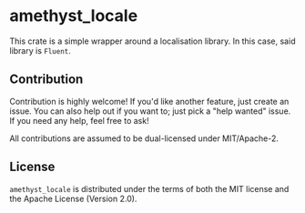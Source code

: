 # amethyst_locale

This crate is a simple wrapper around a localisation library.
In this case, said library is `Fluent`.

## Contribution

Contribution is highly welcome! If you'd like another
feature, just create an issue. You can also help
out if you want to; just pick a "help wanted" issue.
If you need any help, feel free to ask!

All contributions are assumed to be dual-licensed under
MIT/Apache-2.

## License

`amethyst_locale` is distributed under the terms of both the MIT
license and the Apache License (Version 2.0).
